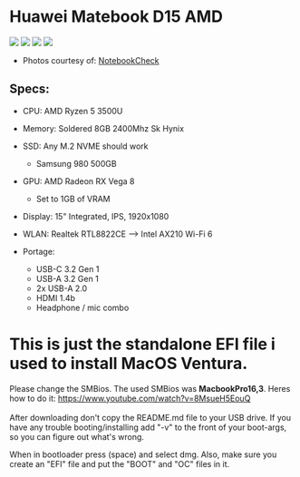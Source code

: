 <h1>Huawei Matebook D15 AMD</h1>
<img src="https://www.notebookcheck.net/fileadmin/Notebooks/Huawei/MateBook_D_15-53010TUY/Huawei_MateBook_D_15_7.jpg">
<img src="https://www.notebookcheck.net/fileadmin/Notebooks/Huawei/MateBook_D_15-53010TUY/Huawei_MateBook_D_15_4.jpg">
<img src="https://www.notebookcheck.net/fileadmin/Notebooks/Huawei/MateBook_D_15-53010TUY/Huawei_MateBook_D_15_5.jpg">
<img src="https://www.notebookcheck.net/fileadmin/_processed_/0/3/csm_Huawei_MateBook_D_15_Wartung_49913b894d.jpg">

- Photos courtesy of: 
<a href="https://www.notebookcheck.net/Huawei-MateBook-D-15-Laptop-Review-Still-a-good-notebook-with-AMD.456383.0.html">NotebookCheck</a> 
<h2>Specs: </h2>

- CPU: AMD Ryzen 5 3500U
- Memory: Soldered 8GB 2400Mhz Sk Hynix
- SSD: Any M.2 NVME should work
  - Samsung 980 500GB
- GPU: AMD Radeon RX Vega 8
  - Set to 1GB of VRAM
 
- Display: 15" Integrated, IPS, 1920x1080
- WLAN: Realtek RTL8822CE --> Intel AX210 Wi-Fi 6
- Portage:
  - USB-C 3.2 Gen 1
  - USB-A 3.2 Gen 1
  - 2x USB-A 2.0
  - HDMI 1.4b
  - Headphone / mic combo

<p></p>

# This is just the standalone EFI file i used to install MacOS Ventura. 


Please change the SMBios. The used SMBios was **MacbookPro16,3**.
Heres how to do it: https://www.youtube.com/watch?v=8MsueH5EouQ 
\
\
After downloading don't copy the README.md file to your USB drive. 
If you have any trouble booting/installing add "-v" to the front of your boot-args, so you can figure out what's wrong.

When in bootloader press (space) and select dmg.
Also, make sure you create an "EFI" file and put the "BOOT" and "OC" files in it.
